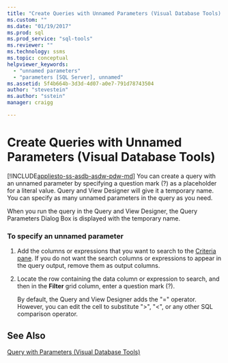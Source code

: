 ```yaml
---
title: "Create Queries with Unnamed Parameters (Visual Database Tools) | Microsoft Docs"
ms.custom: ""
ms.date: "01/19/2017"
ms.prod: sql
ms.prod_service: "sql-tools"
ms.reviewer: ""
ms.technology: ssms
ms.topic: conceptual
helpviewer_keywords: 
  - "unnamed parameters"
  - "parameters [SQL Server], unnamed"
ms.assetid: 5f4b664b-3d3d-4d07-a0e7-791d78743504
author: "stevestein"
ms.author: "sstein"
manager: craigg

---
```

# Create Queries with Unnamed Parameters (Visual Database Tools)
[!INCLUDE[appliesto-ss-asdb-asdw-pdw-md](../../includes/appliesto-ss-asdb-asdw-pdw-md.md)]
You can create a query with an unnamed parameter by specifying a question mark (?) as a placeholder for a literal value. Query and View Designer will give it a temporary name. You can specify as many unnamed parameters in the query as you need.  
  
When you run the query in the Query and View Designer, the Query Parameters Dialog Box is displayed with the temporary name.  
  
### To specify an unnamed parameter  
  
1.  Add the columns or expressions that you want to search to the [Criteria pane](../../ssms/visual-db-tools/criteria-pane-visual-database-tools.md). If you do not want the search columns or expressions to appear in the query output, remove them as output columns.  
  
2.  Locate the row containing the data column or expression to search, and then in the **Filter** grid column, enter a question mark (?).  
  
    By default, the Query and View Designer adds the "=" operator. However, you can edit the cell to substitute ">", "<", or any other SQL comparison operator.  
  
## See Also  
[Query with Parameters &#40;Visual Database Tools&#41;](../../ssms/visual-db-tools/query-with-parameters-visual-database-tools.md)  
  
